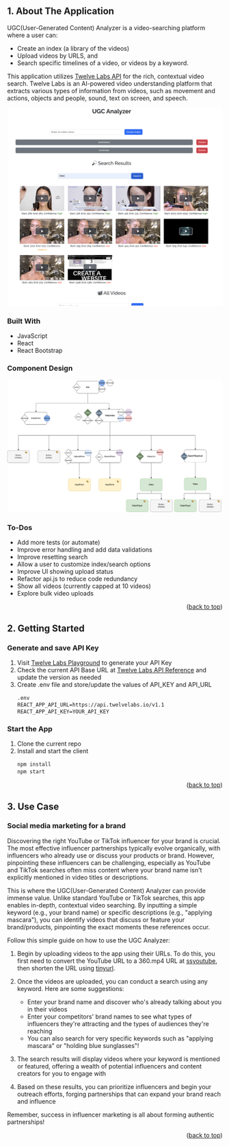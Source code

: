 <a id="readme-top"></a>

## 1. About The Application

UGC(User-Generated Content) Analyzer is a video-searching platform where a user can:

- Create an index (a library of the videos)
- Upload videos by URLS, and
- Search specific timelines of a video, or videos by a keyword.

This application utilizes [Twelve Labs API](https://docs.twelvelabs.io/docs) for the rich, contextual video search. Twelve Labs is an AI-powered video understanding platform that extracts various types of information from videos, such as movement and actions, objects and people, sound, text on screen, and speech.

![Product Name Screen Shot][product-screenshot]

### Built With

- JavaScript
- React
- React Bootstrap

### Component Design

![Component Design Screen Shot][component-design]

### To-Dos

- Add more tests (or automate)
- Improve error handling and add data validations
- Improve resetting search
- Allow a user to customize index/search options
- Improve UI showing upload status
- Refactor api.js to reduce code redundancy
- Show all videos (currently capped at 10 videos)
- Explore bulk video uploads

<p align="right">(<a href="#readme-top">back to top</a>)</p>

## 2. Getting Started

### Generate and save API Key

1. Visit [Twelve Labs Playground](https://playground.twelvelabs.io/) to generate your API Key
2. Check the current API Base URL at [Twelve Labs API Reference](https://docs.twelvelabs.io/reference/api-reference) and update the version as needed
3. Create .env file and store/update the values of API_KEY and API_URL
   ```
   .env
   REACT_APP_API_URL=https://api.twelvelabs.io/v1.1
   REACT_APP_API_KEY=YOUR_API_KEY
   ```

### Start the App

1. Clone the current repo
2. Install and start the client
   ```sh
   npm install
   npm start
   ```

<p align="right">(<a href="#readme-top">back to top</a>)</p>

## 3. Use Case

### Social media marketing for a brand

Discovering the right YouTube or TikTok influencer for your brand is crucial. The most effective influencer partnerships typically evolve organically, with influencers who already use or discuss your products or brand. However, pinpointing these influencers can be challenging, especially as YouTube and TikTok searches often miss content where your brand name isn't explicitly mentioned in video titles or descriptions.

This is where the UGC(User-Generated Content) Analyzer can provide immense value. Unlike standard YouTube or TikTok searches, this app enables in-depth, contextual video searching. By inputting a simple keyword (e.g., your brand name) or specific descriptions (e.g., "applying mascara"), you can identify videos that discuss or feature your brand/products, pinpointing the exact moments these references occur.

Follow this simple guide on how to use the UGC Analyzer:

1. Begin by uploading videos to the app using their URLs. To do this, you first need to convert the YouTube URL to a 360.mp4 URL at [ssyoutube](https://ssyoutube.com/en718gk/), then shorten the URL using [tinyurl](https://tinyurl.com/app).

2. Once the videos are uploaded, you can conduct a search using any keyword. Here are some suggestions:

   - Enter your brand name and discover who's already talking about you in their videos
   - Enter your competitors' brand names to see what types of influencers they're attracting and the types of audiences they're reaching
   - You can also search for very specific keywords such as "applying mascara" or "holding blue sunglasses"!

3. The search results will display videos where your keyword is mentioned or featured, offering a wealth of potential influencers and content creators for you to engage with

4. Based on these results, you can prioritize influencers and begin your outreach efforts, forging partnerships that can expand your brand reach and influence

Remember, success in influencer marketing is all about forming authentic partnerships!

<p align="right">(<a href="#readme-top">back to top</a>)</p>

[product-screenshot]: public/screenshot.png
[component-design]: public/component%20Design_UGC.png
